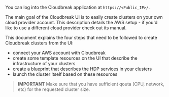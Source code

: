 You can log into the Cloudbreak application at `https://<Public_IP>/`.

The main goal of the Cloudbreak UI is to easily create clusters on your own cloud provider account.
This description details the AWS setup - if you'd like to use a different cloud provider check out its manual.

This document explains the four steps that need to be followed to create Cloudbreak clusters from the UI:

- connect your AWS account with Cloudbreak
- create some template resources on the UI that describe the infrastructure of your clusters
- create a blueprint that describes the HDP services in your clusters
- launch the cluster itself based on these resources

> **IMPORTANT** Make sure that you have sufficient qouta (CPU, network, etc) for the requested cluster size.